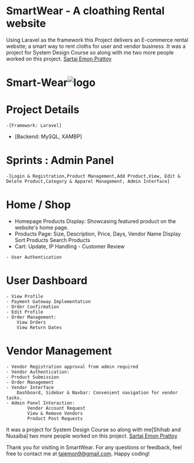 # SmartWear - A cloathing Rental website
Using Laravel as the framework this Project delivers an E-commerce rental website; a smart way to rent cloths for user and vendor business .It was a project for System Design Course so along with me two more people worked on this project.
[Sartaj Emon Prattoy](https://github.com/SartajPrattoy)

# Smart-Wear![logo](https://github.com/SartajPrattoy/Smart-Wear/assets/68439215/45a410b2-2225-4c0c-910e-71d3040bcfdc)

# Project Details

    -[Framework: Laravel]
   - [Backend: MySQL, XAMBP]


# Sprints : Admin Panel

    -[Login & Registration,Product Management,Add Product,View, Edit & Delete Product,Category & Apparel Management, Admin Interface]
# Home / Shop
   - Homepage Products Display: Showcasing featured product on the website's home page.
   - Products Page:
        Size, Description, Price, Days, Vendor Name Display
        Sort Products
        Search Products
   - Cart:
        Update,
        IP Handling 
    - Customer Review
      
    - User Authentication
        

# User Dashboard

    - View Profile
    - Payment Gateway Implementation
    - Order Confirmation
    - Edit Profile
    - Order Management:
        View Orders
        View Return Dates

# Vendor Management

    - Vendor Registration approval from admin required
    - Vendor Authentication:
    - Product Submission
    - Order Management
    - Vendor Interface
        Dashboard, Sidebar & Navbar: Convenient navigation for vendor tasks.
    - Admin Panel Interaction:
            Vendor Account Request
            View & Remove Vendors
            Product Post Requests


It was a project for System Design Course so along with me[Shihab and Nusaiba] two more people worked on this project.
[Sartaj Emon Prattoy](https://github.com/SartajPrattoy)

Thank you for visiting in SmartWear. For any questions or feedback, feel free to contact me at tajemon9@gmail.com. Happy coding!


